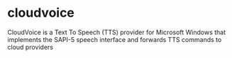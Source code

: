 # cloudvoice
CloudVoice is a Text To Speech (TTS) provider for Microsoft Windows that implements the SAPI-5 speech interface and forwards TTS commands to cloud providers
